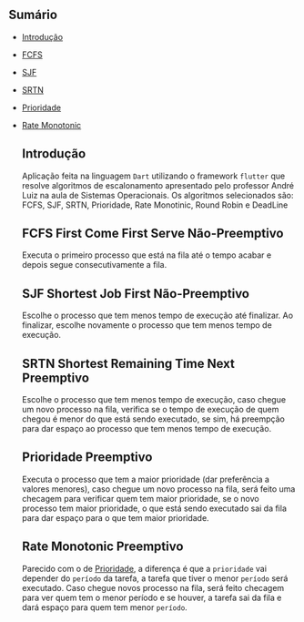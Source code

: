 ## Sumário

- [Introdução](#introdução)
- [FCFS](#FCFS-First-Come-First-Serve-Não-Preemptivo)
- [SJF](#SJF-Shortest-Job-First-Não-Preemptivo)
- [SRTN](#SRTN-Shortest-Remaining-Time-Next-Preemptivo)
- [Prioridade](#Prioridade-Preemptivo)
- [Rate Monotonic](#Rate-Monotonic-Preemptivo)

  ## Introdução
    Aplicação feita na linguagem `Dart` utilizando o framework `flutter` que resolve algoritmos de escalonamento apresentado pelo professor André Luiz na aula de Sistemas Operacionais. Os algoritmos selecionados são: FCFS, SJF, SRTN, Prioridade, Rate Monotinic, Round Robin e DeadLine

  ## FCFS First Come First Serve Não-Preemptivo
    Executa o primeiro processo que está na fila até o tempo acabar e depois segue consecutivamente a fila.

  ## SJF Shortest Job First Não-Preemptivo
    Escolhe o processo que tem menos tempo de execução até finalizar. Ao finalizar, escolhe novamente o processo que tem menos tempo de execução.

  ## SRTN Shortest Remaining Time Next Preemptivo
    Escolhe o processo que tem menos tempo de execução, caso chegue um novo processo na fila, verifica se o tempo de execução de quem chegou é menor do que está sendo executado, se sim, há preempção para dar espaço ao processo que tem menos tempo de execução.

  ## Prioridade Preemptivo
    Executa o processo que tem a maior prioridade (dar preferência a valores menores), caso chegue um novo processo na fila, será feito uma checagem para verificar quem tem maior prioridade, se o novo processo tem maior prioridade, o que está sendo executado sai da fila para dar espaço para o que tem maior prioridade.

  ## Rate Monotonic Preemptivo
    Parecido com o de [Prioridade](#Prioridade-Preemptivo), a diferença é que a `prioridade` vai depender do `período` da tarefa, a tarefa que tiver o menor `período` será executado. Caso chegue novos processo na fila, será feito checagem para ver quem tem o menor período e se houver, a tarefa sai da fila e dará espaço para quem tem menor `período`.
